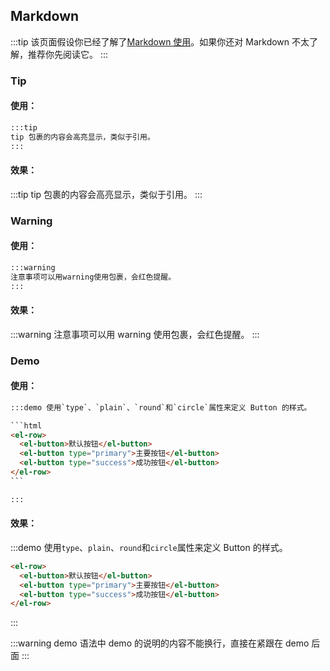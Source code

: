 <style>
</style>

## Markdown

:::tip
该页面假设你已经了解了[Markdown 使用](http://younghz.github.io/markdown/)。如果你还对 Markdown 不太了解，推荐你先阅读它。
:::

### Tip

#### 使用：

```html
:::tip
tip 包裹的内容会高亮显示，类似于引用。
:::
```

#### 效果：

:::tip
tip 包裹的内容会高亮显示，类似于引用。
:::

### Warning

#### 使用：

```html
:::warning
注意事项可以用warning使用包裹，会红色提醒。
:::
```

#### 效果：

:::warning
注意事项可以用 warning 使用包裹，会红色提醒。
:::

### Demo

#### 使用：

````html
:::demo 使用`type`、`plain`、`round`和`circle`属性来定义 Button 的样式。

```html
<el-row>
  <el-button>默认按钮</el-button>
  <el-button type="primary">主要按钮</el-button>
  <el-button type="success">成功按钮</el-button>
</el-row>
```

:::
````

#### 效果：

:::demo 使用`type`、`plain`、`round`和`circle`属性来定义 Button 的样式。

```html
<el-row>
  <el-button>默认按钮</el-button>
  <el-button type="primary">主要按钮</el-button>
  <el-button type="success">成功按钮</el-button>
</el-row>
```

:::

:::warning
demo 语法中 demo 的说明的内容不能换行，直接在紧跟在 demo 后面
:::
